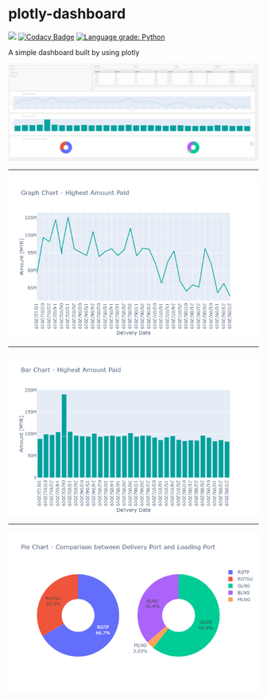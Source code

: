 # plotly-dashboard
![](https://github.com/limkhashing/plotly-dashboard/workflows/build/badge.svg)
[![Codacy Badge](https://api.codacy.com/project/badge/Grade/4f745b8f72774dd88e1a71a43648c939)](https://www.codacy.com/manual/kslim/plotly-dashboard?utm_source=github.com&amp;utm_medium=referral&amp;utm_content=limkhashing/plotly-dashboard&amp;utm_campaign=Badge_Grade)
[![Language grade: Python](https://img.shields.io/lgtm/grade/python/g/limkhashing/plotly-dashboard.svg?logo=lgtm&logoWidth=18)](https://lgtm.com/projects/g/limkhashing/plotly-dashboard/context:python)

A simple dashboard built by using plotly

![Dashboard](./dashboard.png)

---
![Graph Chart](./graph_chart.png)

---
![Bar Chart](./bar_chart.png)

---
![Pie Chart](./pie_chart.png)
